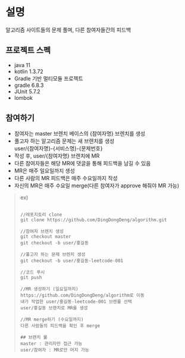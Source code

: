 # 설명
알고리즘 사이트들의 문제 풀며, 다른 참여자들간의 피드백

## 프로젝트 스펙
 * java 11
 * kotlin 1.3.72
 * Gradle 기반 멀티모듈 프로젝트
 * gradle 6.8.3
 * JUnit 5.7.2
 * lombok
 
 
## 참여하기
 * 참여자는 master 브렌치 베이스의 {참여자명} 브렌치를 생성
 * 풀고자 하는 알고리즘 문제는 새 브렌치를 생성   
 user/{참여자명}-{서비스명}-{문제번호}
 * 작성 후, user/{참여자명} 브렌치에 MR
 * 다른 참여자들은 해당 MR에 댓글을 통해 피드백을 남길 수 있음
 * MR은 매주 일요일까지 생성
 * 다른 사람의 MR 피드백은 매주 수요일까지 작성
 * 자신의 MR은 매주 수요일 merge(다른 참여자가 approve 해줘야 MR 가능)
 
>ex)
>   
> ````
>  
> //레포지토리 clone
> git clone https://github.com/DingDongDeng/algorithm.git
> 
> //참여자 브렌치 생성
> git checkout master   
> git checkout -b user/홍길동
> 
> //풀고자 하는 문제 브렌치 생성
> git checkout -b user/홍길동-leetcode-001
> 
> //코드 푸시
> git push
> 
> //MR 생성하기 (일요일까지)
> https://github.com/DingDongDeng/algorithm로 이동
> 내가 작업한 user/홍길동-leetcode-001 브렌를 선택
> user/홍길동 브렌치로 MR를 생성 
> 
> //MR merge하기 (수요일까지)
> 다른 사람들의 피드백을 확인 후 merge
> 
> ## 브렌치 룰
> master : 관리자만 접근 가능
> user/참여자 : MR로만 머지 가능
> ````
